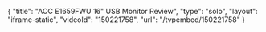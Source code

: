 {
    "title": "AOC E1659FWU 16\" USB Monitor Review",
    "type": "solo",
    "layout": "iframe-static",
    "videoId": "150221758",
    "url": "\/tvpembed\/150221758"
}